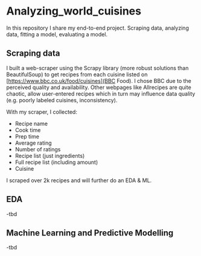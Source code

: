 # Analyzing_world_cuisines
In this repository I share my end-to-end project. Scraping data, analyzing data, fitting a model, evaluating a model.

## Scraping data

I built a web-scraper using the Scrapy library (more robust solutions than BeautifulSoup) to get recipes from each cuisine listed on [https://www.bbc.co.uk/food/cuisines](BBC Food). I chose BBC due to the perceived quality and availability. Other webpages like Allrecipes are quite chaotic, allow user-entered recipes which in turn may influence data quality (e.g. poorly labeled cuisines, inconsistency). 

With my scraper, I collected:

- Recipe name
- Cook time
- Prep time
- Average rating
- Number of ratings
- Recipe list (just ingredients)
- Full recipe list (including amount)
- Cuisine

I scraped over 2k recipes and will further do an EDA & ML.

## EDA

-tbd

## Machine Learning and Predictive Modelling

-tbd
